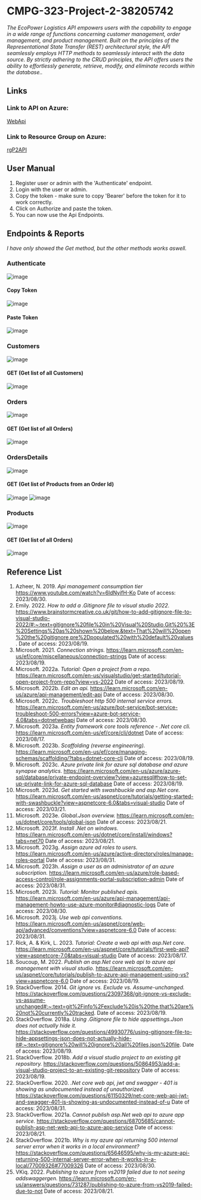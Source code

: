 # CMPG-323-Project-2-38205742
_The EcoPower Logistics API empowers users with the capability to engage in a wide range of functions concerning customer management, order management, and product management. Built on the principles of the Representational State Transfer (REST) architectural style, the API seamlessly employs HTTP methods to seamlessly interact with the data source. By strictly adhering to the CRUD principles, the API offers users the ability to effortlessly generate, retrieve, modify, and eliminate records within the database.._
## Links
### Link to API on Azure:
[WebApi](https://p2-webapi.azurewebsites.net/index.html) 
### Link to Resource Group on Azure:
[rgP2API](https://portal.azure.com/#@nwuac.onmicrosoft.com/resource/subscriptions/ae904fbb-19de-40d3-8dba-264680e542a8/resourceGroups/rgP2API/overview)

## User Manual
1. Register user or admin with the 'Authenticate' endpoint.
2. Login with the user or admin.
3. Copy the token - make sure to copy 'Bearer' before the token for it to work correctly.
4. Click on Authorize and paste the token.
5. You can now use the Api Endpoints.

## Endpoints & Reports
_I have only showed the Get method, but the other methods works aswell._
### Authenticate
![image](https://github.com/Albert-Willemse/CMPG-323-Project-2-38205742/assets/112475881/b56241c1-9c35-4804-a14d-da15df651704)
#### Copy Token
![image](https://github.com/Albert-Willemse/CMPG-323-Project-2-38205742/assets/112475881/9a0ece4c-c858-4d22-859c-a1455aabdffe)
#### Paste Token
![image](https://github.com/Albert-Willemse/CMPG-323-Project-2-38205742/assets/112475881/fa1b76a8-567c-44cc-85fb-61db69c1afb9)


### Customers
![image](https://github.com/Albert-Willemse/CMPG-323-Project-2-38205742/assets/112475881/8903a194-edba-4410-b394-772d68be56e7)
#### GET (Get list of all Customers)
![image](https://github.com/Albert-Willemse/CMPG-323-Project-2-38205742/assets/112475881/c2120a4a-2fa0-461a-9245-307932b30016)


### Orders
![image](https://github.com/Albert-Willemse/CMPG-323-Project-2-38205742/assets/112475881/c7a956a3-68f1-4e95-8665-4bae267e6023)
#### GET (Get list of all Orders)
![image](https://github.com/Albert-Willemse/CMPG-323-Project-2-38205742/assets/112475881/315e94d2-fbad-43a2-8ecf-0d36de4e28c2)


### OrdersDetails
![image](https://github.com/Albert-Willemse/CMPG-323-Project-2-38205742/assets/112475881/605ef112-5da5-422e-b4fb-a8cb8e928fd3)
#### GET (Get list of Products from an Order Id)
![image](https://github.com/Albert-Willemse/CMPG-323-Project-2-38205742/assets/112475881/05514600-da39-4cdf-8b90-6dd76ce1c54a)
![image](https://github.com/Albert-Willemse/CMPG-323-Project-2-38205742/assets/112475881/ef5835c5-cd88-4f10-a4dc-dd49381cb3c0)


### Products
![image](https://github.com/Albert-Willemse/CMPG-323-Project-2-38205742/assets/112475881/6f476651-5c42-42c1-a1e9-ed5c35e5b4c7)
#### GET (Get list of all Orders)
![image](https://github.com/Albert-Willemse/CMPG-323-Project-2-38205742/assets/112475881/bb922aee-df5b-45b6-b733-683d8597a163)

## Reference List

1. Azheer, N. 2019. _Api management consumption tier_ https://www.youtube.com/watch?v=6ldNyifH-Ko Date of access: 2023/08/30.
2. Emily. 2022. _How to add a .Gitignore file to visual studio 2022._ https://www.brainstormcreative.co.uk/git/how-to-add-gitignore-file-to-visual-studio-2022/#:~:text=gitignore%20file%20in%20Visual%20Studio,Git%20%3E%20Settings%20as%20shown%20below.&text=That%20will%20open%20the%20gitignore,pre%2Dpopulated%20with%20default%20values. Date of access: 2023/08/19.
3. Microsoft. 2021. _Connection strings._ https://learn.microsoft.com/en-us/ef/core/miscellaneous/connection-strings Date of access: 2023/08/19.
4. Microsoft. 2022a. _Tutorial: Open a project from a repo._ https://learn.microsoft.com/en-us/visualstudio/get-started/tutorial-open-project-from-repo?view=vs-2022 Date of access: 2023/08/19.
5. Microsoft. 2022b. _Edit an api._ https://learn.microsoft.com/en-us/azure/api-management/edit-api Date of access: 2023/08/30.
6. Microsoft. 2022c. _Troubleshoot http 500 internal service errors._ https://learn.microsoft.com/en-us/azure/bot-service/bot-service-troubleshoot-500-errors?view=azure-bot-service-4.0&tabs=dotnetwebapi Date of access: 2023/08/30.
7. Microsoft. 2023a. _Entity framework core tools reference - .Net core cli._ https://learn.microsoft.com/en-us/ef/core/cli/dotnet Date of access: 2023/08/17.
8. Microsoft. 2023b. _Scaffolding (reverse engineering)._ https://learn.microsoft.com/en-us/ef/core/managing-schemas/scaffolding/?tabs=dotnet-core-cli Date of access: 2023/08/19.
9. Microsoft. 2023c. _Azure private link for azure sql database and azure synapse analytics._ https://learn.microsoft.com/en-us/azure/azure-sql/database/private-endpoint-overview?view=azuresql#how-to-set-up-private-link-for-azure-sql-database Date of access: 2023/08/19.
10. Microsoft. 2023d. _Get started with swashbuckle and asp.Net core._ https://learn.microsoft.com/en-us/aspnet/core/tutorials/getting-started-with-swashbuckle?view=aspnetcore-6.0&tabs=visual-studio Date of access: 2023/03/21.
11. Microsoft. 2023e. _Global.Json overview._ https://learn.microsoft.com/en-us/dotnet/core/tools/global-json Date of access: 2023/08/21.
12. Microsoft. 2023f. _Install .Net on windows._ https://learn.microsoft.com/en-us/dotnet/core/install/windows?tabs=net70 Date of access: 2023/08/21.
13. Microsoft. 2023g. _Assign azure ad roles to users._ https://learn.microsoft.com/en-us/azure/active-directory/roles/manage-roles-portal Date of access: 2023/08/31.
14. Microsoft. 2023h. _Assign a user as an administrator of an azure subscription._ https://learn.microsoft.com/en-us/azure/role-based-access-control/role-assignments-portal-subscription-admin Date of access: 2023/08/31.
15. Microsoft. 2023i. _Tutorial: Monitor published apis._ https://learn.microsoft.com/en-us/azure/api-management/api-management-howto-use-azure-monitor#diagnostic-logs Date of access: 2023/08/30.
16. Microsoft. 2023j. _Use web api conventions._ https://learn.microsoft.com/en-us/aspnet/core/web-api/advanced/conventions?view=aspnetcore-6.0 Date of access: 2023/08/31.
17. Rick, A. & Kirk, L. 2023. _Tutorial: Create a web api with asp.Net core_. https://learn.microsoft.com/en-us/aspnet/core/tutorials/first-web-api?view=aspnetcore-7.0&tabs=visual-studio Date of access: 2023/08/17.
18. Soucoup, M. 2022. _Publish an asp.Net core web api to azure api management with visual studio._ https://learn.microsoft.com/en-us/aspnet/core/tutorials/publish-to-azure-api-management-using-vs?view=aspnetcore-6.0 Date of access: 2023/08/19.
19. StackOverflow. 2014. _Git ignore vs. Exclude vs. Assume-unchanged._ https://stackoverflow.com/questions/23097368/git-ignore-vs-exclude-vs-assume-unchanged#:~:text=git%2Finfo%2Fexclude%20is%20the,that%20are%20not%20currently%20tracked. Date of access: 2023/08/19.
20. StackOverflow. 2018a. _Using .Gitignore file to hide appsettings.Json does not actually hide it._ https://stackoverflow.com/questions/49930776/using-gitignore-file-to-hide-appsettings-json-does-not-actually-hide-it#:~:text=gitignore%20will%20ignore%20all%20files,json%20file. Date of access: 2023/08/19.
21. StackOverflow. 2018b. _Add a visual studio project to an existing git repository._ https://stackoverflow.com/questions/50864953/add-a-visual-studio-project-to-an-existing-git-repository Date of access: 2023/08/19.
22. StackOverflow. 2020. _.Net core web api, jwt and swagger - 401 is showing as undocumented instead of unauthorized._ https://stackoverflow.com/questions/61150329/net-core-web-api-jwt-and-swagger-401-is-showing-as-undocumented-instead-of-u Date of access: 2023/08/31.
23. StackOverflow. 2021a. _Cannot publish asp.Net web api to azure app service._ https://stackoverflow.com/questions/68705685/cannot-publish-asp-net-web-api-to-azure-app-service Date of access: 2023/08/21.
24. StackOverflow. 2021b. _Why is my azure api returning 500 internal server error when it works in a local environment?_ https://stackoverflow.com/questions/65646595/why-is-my-azure-api-returning-500-internal-server-error-when-it-works-in-a-local/77009326#77009326 Date of access: 2023/08/30.
25. VKiq. 2022. _Publishing to azure from vs2019 failed due to not seeing addswaggergen._ https://learn.microsoft.com/en-us/answers/questions/731287/publishing-to-azure-from-vs2019-failed-due-to-not Date of access: 2023/08/21.

